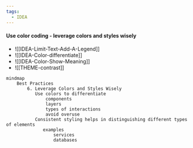 ```yaml
---
tags:
  - IDEA
---
```


####   Use color coding - leverage colors and styles wisely


- ![[IDEA-Limit-Text-Add-A-Legend]]
- ![[IDEA-Color-differentiate]]
- ![[IDEA-Color-Show-Meaning]]
- ![[THEME-contrast]]

```mermaid
mindmap
    Best Practices
        6. Leverage Colors and Styles Wisely
           Use colors to differentiate 
               components
               layers
               types of interactions
               avoid overuse
           Consistent styling helps in distinguishing different types of elements 
              examples 
                  services
                  databases

```     